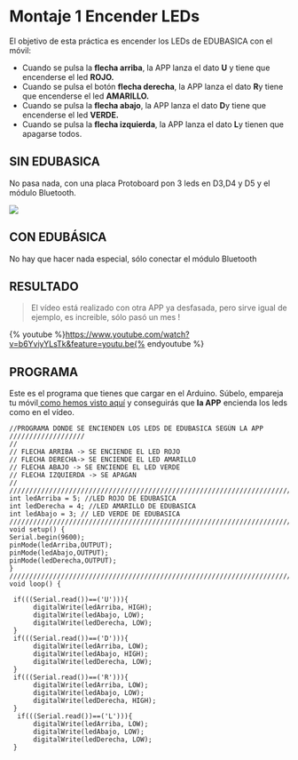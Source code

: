 
# Montaje 1 Encender LEDs

El objetivo de esta práctica es encender los LEDs de EDUBASICA con el móvil:

- Cuando se pulsa la **flecha arriba**, la APP lanza el dato **U** y tiene que encenderse el led **ROJO.**
- Cuando se pulsa el botón **flecha derecha**, la APP lanza el dato **R**y tiene que encenderse el led **AMARILLO.**
- Cuando se pulsa la **flecha abajo**, la APP lanza el dato **D**y tiene que encenderse el led **VERDE.**
- Cuando se pulsa la **flecha izquierda**, la APP lanza el dato **L**y tienen que apagarse todos.

## SIN EDUBASICA
No pasa nada, con una placa Protoboard pon 3 leds en D3,D4 y D5 y el módulo Bluetooth.

![](/assets/Selección_002.png)

## CON EDUBÁSICA
No hay que hacer nada especial, sólo conectar el módulo Bluetooth

## RESULTADO

>El vídeo está realizado con otra APP ya desfasada, pero sirve igual de ejemplo, es increible, sólo pasó un mes !

{% youtube %}https://www.youtube.com/watch?v=b6YviyYLsTk&feature=youtu.be{% endyoutube %}

## PROGRAMA

Este es el programa que tienes que cargar en el Arduino. Súbelo, empareja tu móvil[ como hemos visto aquí](vincular_mvil.html) y conseguirás que **la APP** encienda los leds como en el vídeo.

```cpp+lineNumbers:true
//PROGRAMA DONDE SE ENCIENDEN LOS LEDS DE EDUBASICA SEGÚN LA APP  ///////////////////
//
// FLECHA ARRIBA -> SE ENCIENDE EL LED ROJO
// FLECHA DERECHA-> SE ENCIENDE EL LED AMARILLO
// FLECHA ABAJO -> SE ENCIENDE EL LED VERDE
// FLECHA IZQUIERDA -> SE APAGAN
//
///////////////////////////////////////////////////////////////////////////////////////////////
int ledArriba = 5; //LED ROJO DE EDUBASICA
int ledDerecha = 4; //LED AMARILLO DE EDUBASICA
int ledAbajo = 3; // LED VERDE DE EDUBASICA
//////////////////////////////////////////////////////////////////////////////////////////////
void setup() {
Serial.begin(9600);
pinMode(ledArriba,OUTPUT);
pinMode(ledAbajo,OUTPUT);
pinMode(ledDerecha,OUTPUT);
}
/////////////////////////////////////////////////////////////////////////////////////////////////////
void loop() {

 if(((Serial.read())==('U'))){
      digitalWrite(ledArriba, HIGH);
      digitalWrite(ledAbajo, LOW);
      digitalWrite(ledDerecha, LOW);
 }
 if(((Serial.read())==('D'))){
      digitalWrite(ledArriba, LOW);
      digitalWrite(ledAbajo, HIGH);
      digitalWrite(ledDerecha, LOW);
 }
 if(((Serial.read())==('R'))){
      digitalWrite(ledArriba, LOW);
      digitalWrite(ledAbajo, LOW);
      digitalWrite(ledDerecha, HIGH);
 }
  if(((Serial.read())==('L'))){
      digitalWrite(ledArriba, LOW);
      digitalWrite(ledAbajo, LOW);
      digitalWrite(ledDerecha, LOW);
 }
 
```